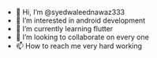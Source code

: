 - 👋 Hi, I’m @syedwaleednawaz333
- 👀 I’m interested in android development 
- 🌱 I’m currently learning flutter
- 💞️ I’m looking to collaborate on every one 
- 📫 How to reach me very hard working 

<!---
syedwaleednawaz333/syedwaleednawaz333 is a ✨ special ✨ repository because its `README.md` (this file) appears on your GitHub profile.
You can click the Preview link to take a look at your changes.
--->
